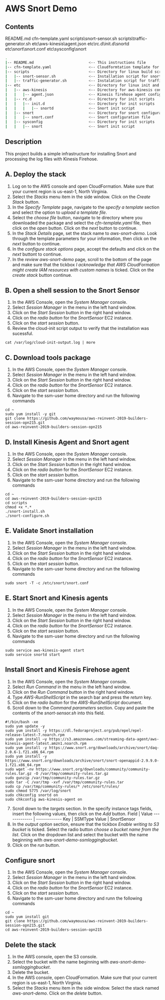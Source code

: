 # AWS Snort Demo

## Contents
README.md
cfn-template.yaml
scripts\snort-sensor.sh
scripts\traffic-generator.sh
etc\aws-kinesis\agent.json
etc\rc.d\init.d\snortd
etc\snort\snort.conf
etc\sysconfig\snort

```bash
.
|-- README.md                         <-- This instructions file
|-- cfn-template.yaml                 <-- Cloudformtation template for lab environment
|-- scripts                           <-- Directory for linux build scripts
|   |-- snort-sensor.sh               <-- Installation script for snort packages
|   |-- traffic-generator.sh          <-- Instalation script for traffic generator
|-- etc                               <-- Directory for linux init and conf scripts
|   |-- aws-kinesis                   <-- Directory for aws-kinesis configuration
|   |   |-- agent.json                <-- Kinesis firehose agent configuration file
|   |-- rc.d                          <-- Directory for init scripts
|   |   |-- init.d                    <-- Directory for init scripts
|   |   |   |-- snortd                <-- Snort init script
|   |-- snort                         <-- Directory for snort configuration
|   |   |-- snort.conf                <-- Snort configuration file
|   |-- sysconfig                     <-- Directory for init scripts
|   |   |-- snort                     <-- Snort init script
```

## Description
This project builds a simple infrastructure for installing Snort and processing the log files with Kinesis Firehose.

## A. Deploy the stack
1. Log on to the AWS console and open CloudFormation.  Make sure that your current region is us-east-1, North Virginia.
2. Select the *Stacks* menu item in the side window.  Click on the *Create Stack* button.
3. In the *Specify Template* page, navigate to the *specify a template* section and select the option to *upload a template file*.
4. Select the *choose file* button, navigate to te directory where you downloaded the package and select the *cfn-template.yaml* file, then click on the *open* button.  Click on the *next* button to continue.
5. In the *Stack Details* page, set the stack name to *aws-snort-demo*.  Look through the template parameters for your information, then click on the *next* button to continue.
6. In the *configure stack options* page, accept the defaults and click on the *next* buttont to continue.  
7. In the *review aws-snort-demo* page, scroll to the bottom of the page and make sure that the tickbox *I acknowledge that AWS CloudFormation might create IAM resources with custom names* is ticked.  Click on the *create stack* button continue.

## B. Open a shell session to the Snort Sensor
1. In the AWS Console, open the *System Manager* console.
2. Select *Session Manager* in the menu in the left hand window.
3. Click on the *Start Session* button in the right hand window.
4. Click on the *radio button* for the *SnortSensor* EC2 instance. 
5. Click on the *start session* button.
6. Review the cloud-init script output to verify that the installation was sucessful.
```
cat /var/log/cloud-init-output.log | more
```

## C. Download tools package
1. In the AWS Console, open the *System Manager* console.
2. Select *Session Manager* in the menu in the left hand window.
3. Click on the *Start Session* button in the right hand window.
4. Click on the *radio button* for the *SnortSensor* EC2 instance. 
5. Click on the *start session* button.
6. Navigate to the ssm-user home directory and run the following commands
```
cd ~
sudo yum install -y git
git clone https://github.com/waymousa/aws-reinvent-2019-builders-session-opn215.git
cd aws-reinvent-2019-builders-session-opn215

```

## D. Install Kinesis Agent and Snort agent
1. In the AWS Console, open the *System Manager* console.
2. Select *Session Manager* in the menu in the left hand window.
3. Click on the *Start Session* button in the right hand window.
4. Click on the *radio button* for the *SnortSensor* EC2 instance. 
5. Click on the *start session* button.
6. Navigate to the ssm-user home directory and run the following commands
```
cd ~
cd aws-reinvent-2019-builders-session-opn215
cd scripts
chmod +x *.*
./snort-install.sh
./snort-configure.sh
```

## E. Validate Snort installation
1. In the AWS Console, open the *System Manager* console.
2. Select *Session Manager* in the menu in the left hand window.
3. Click on the *Start Session* button in the right hand window.
4. Click on the *radio button* for the *SnortSensor* EC2 instance. 
5. Click on the *start session* button.
6. Navigate to the ssm-user home directory and run the following commands
```
sudo snort -T -c /etc/snort/snort.conf
```

## E. Start Snort and Kinesis agents
1. In the AWS Console, open the *System Manager* console.
2. Select *Session Manager* in the menu in the left hand window.
3. Click on the *Start Session* button in the right hand window.
4. Click on the *radio button* for the *SnortSensor* EC2 instance. 
5. Click on the *start session* button.
6. Navigate to the ssm-user home directory and run the following commands
```
sudo service aws-kinesis-agent start
sudo service snortd start
```

## Install Snort and Kinesis Firehose agent
1. In the AWS Console, open the *System Manager* console.
2. Select *Run Command* in the menu in the left hand window.
3. Click on the *Run Command* button in the right hand window.
4. Type *AWS-RunShellScript* in the search bar and press the *return* key.
5. Click on the *radio button* for the *AWS-RunShellScript* document. 
6. Scroll down to the *Command parameters* section.  Copy and paste the contents of the *snort-sensor.sh* into this field.
```
#!/bin/bash -xe
sudo yum update -y
sudo yum install -y https://dl.fedoraproject.org/pub/epel/epel-release-latest-7.noarch.rpm
sudo yum install –y https://s3.amazonaws.com/streaming-data-agent/aws-kinesis-agent-latest.amzn1.noarch.rpm
sudo yum install -y https://www.snort.org/downloads/archive/snort/daq-2.0.6-1.f21.x86_64.rpm
sudo yum install -y https://www.snort.org/downloads/archive/snort/snort-openappid-2.9.9.0-1.f21.x86_64.rpm
sudo wget -nv https://www.snort.org/downloads/community/community-rules.tar.gz -O /var/tmp/community-rules.tar.gz
sudo gunzip /var/tmp/community-rules.tar.gz
sudo tar -C /var/tmp -xvf /var/tmp/community-rules.tar
sudo cp /var/tmp/community-rules/* /etc/snort/rules/
sudo chmod 5775 /var/log/snort
sudo chkconfig snortd on
sudo chkconfig aws-kinesis-agent on
```
7. Scroll down to the *targets* section.  In the specify instance tags fields, insert the following values, then click  on the *Add* button.
Field  | Value
------------- | -------------
Key  | SSMType
Value  | SnortSensor
8. In the *output option* section, ensure that the tickbox *Enable writing to S3 bucket* is ticked.  Select the radio button *choose a bucket name from the list*.  Click on the dropdown list and select the bucket with the name beginning with *aws-snort-demo-ssmloggingbucket*. 
9. Click on the *run* button.



## Configure snort
1. In the AWS Console, open the *System Manager* console.
2. Select *Session Manager* in the menu in the left hand window.
3. Click on the *Start Session* button in the right hand window.
4. Click on the *radio button* for the *SnortSensor* EC2 instance. 
5. Click on the *start session* button.
6. Navigate to the ssm-user home directory and runn the following commands
```
cd ~
sudo yum install git
git clone https://github.com/waymousa/aws-reinvent-2019-builders-session-opn215.git
cd aws-reinvent-2019-builders-session-opn215

```

## Delete the stack
1. In the AWS console, open the S3 console.
2. Select the bucket with the name beginning with *aws-snort-demo-ssmloggingbucket*.
3. Delete the bucket.
4. In the AWS console, open CloudFormation.  Make sure that your current region is us-east-1, North Virginia.
5. Select the *Stacks* menu item in the side window.  Select the stack named *aws-snort-demo*.  Click on the *delete* button.
